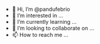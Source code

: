 - 👋 Hi, I’m @pandufebrio
- 👀 I’m interested in ...
- 🌱 I’m currently learning ...
- 💞️ I’m looking to collaborate on ...
- 📫 How to reach me ...

<!---
pandufebrio/pandufebrio is a ✨ special ✨ repository because its `README.md` (this file) appears on your GitHub profile.
You can click the Preview link to take a look at your changes.
--->
